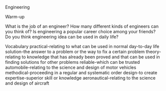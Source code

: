 Engineering

Warm-up

What is the job of an engineer?
How many different kinds of engineers can you think of?
Is engineering a popular career choice among your friends?
Do you think engineering idea can be used in daily life?

Vocabulary
practical-relating to what can be used in normal day-to-day life
solution-the answer to a problem or the way to fix a certain problem
theory-relating to knowledge that has already been proved and that can be used in finding solutions for other problems
reliable-which can be trusted
automobile-relating to the science and design of motor vehicles
methodical-proceeding in a regular and systematic order
design-to create
expertise-superior skill or knowledge
aeronautical-relating to the science and design of aircraft




